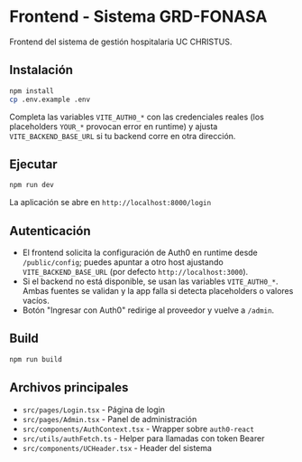 # Frontend - Sistema GRD-FONASA

Frontend del sistema de gestión hospitalaria UC CHRISTUS.

## Instalación

```bash
npm install
cp .env.example .env
```

Completa las variables `VITE_AUTH0_*` con las credenciales reales (los placeholders `YOUR_*` provocan error en runtime) y ajusta `VITE_BACKEND_BASE_URL` si tu backend corre en otra dirección.

## Ejecutar

```bash
npm run dev
```

La aplicación se abre en `http://localhost:8000/login`

## Autenticación

- El frontend solicita la configuración de Auth0 en runtime desde `/public/config`; puedes apuntar a otro host ajustando `VITE_BACKEND_BASE_URL` (por defecto `http://localhost:3000`).
- Si el backend no está disponible, se usan las variables `VITE_AUTH0_*`. Ambas fuentes se validan y la app falla si detecta placeholders o valores vacíos.
- Botón "Ingresar con Auth0" redirige al proveedor y vuelve a `/admin`.

## Build

```bash
npm run build
```

## Archivos principales

- `src/pages/Login.tsx` - Página de login
- `src/pages/Admin.tsx` - Panel de administración
- `src/components/AuthContext.tsx` - Wrapper sobre `auth0-react`
- `src/utils/authFetch.ts` - Helper para llamadas con token Bearer
- `src/components/UCHeader.tsx` - Header del sistema
